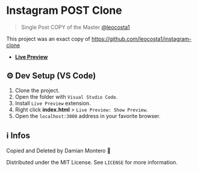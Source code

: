 # Instagram POST Clone

> Single Post COPY of the Master [@leocosta1](ttps://github.com/leocosta1)

This project was an exact copy of https://github.com/leocosta1/instagram-clone

- **[Live Preview](https://thedamian.github.io/instagram-post/)**


## ⚙ Dev Setup (VS Code)

1. Clone the project.
2. Open the folder with ``Visual Studio Code``.
3. Install ``Live Preview`` extension.
4. Right click **index.html** > ``Live Preview: Show Preview``.
5. Open the ``localhost:3000`` address in your favorite browser.

## ℹ Infos

Copied and Deleted by Damian Montero 🙂

Distributed under the MIT License. See ``LICENSE`` for more information.
